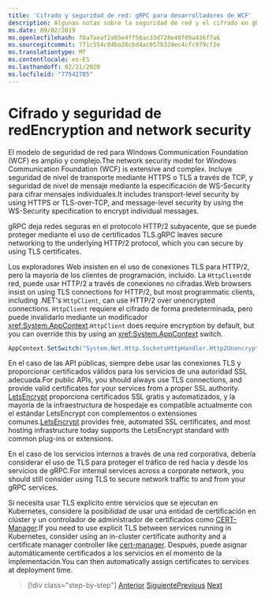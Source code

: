 ```yaml
---
title: 'Cifrado y seguridad de red: gRPC para desarrolladores de WCF'
description: Algunas notas sobre la seguridad de red y el cifrado en gRPC
ms.date: 09/02/2019
ms.openlocfilehash: f8a7aeaf2a65e4ff56ac33d728e40f09a436f7a6
ms.sourcegitcommit: 771c554c84ba38cbd4ac0578324ec4cfc979cf2e
ms.translationtype: MT
ms.contentlocale: es-ES
ms.lasthandoff: 02/21/2020
ms.locfileid: "77542785"
---
```

# <a name="encryption-and-network-security"></a><span data-ttu-id="54539-103">Cifrado y seguridad de red</span><span class="sxs-lookup"><span data-stu-id="54539-103">Encryption and network security</span></span>

<span data-ttu-id="54539-104">El modelo de seguridad de red para Windows Communication Foundation (WCF) es amplio y complejo.</span><span class="sxs-lookup"><span data-stu-id="54539-104">The network security model for Windows Communication Foundation (WCF) is extensive and complex.</span></span> <span data-ttu-id="54539-105">Incluye seguridad de nivel de transporte mediante HTTPS o TLS a través de TCP, y seguridad de nivel de mensaje mediante la especificación de WS-Security para cifrar mensajes individuales.</span><span class="sxs-lookup"><span data-stu-id="54539-105">It includes transport-level security by using HTTPS or TLS-over-TCP, and message-level security by using the WS-Security specification to encrypt individual messages.</span></span>

<span data-ttu-id="54539-106">gRPC deja redes seguras en el protocolo HTTP/2 subyacente, que se puede proteger mediante el uso de certificados TLS.</span><span class="sxs-lookup"><span data-stu-id="54539-106">gRPC leaves secure networking to the underlying HTTP/2 protocol, which you can secure by using TLS certificates.</span></span>

<span data-ttu-id="54539-107">Los exploradores Web insisten en el uso de conexiones TLS para HTTP/2, pero la mayoría de los clientes de programación, incluido. La `HttpClient`de red, puede usar HTTP/2 a través de conexiones no cifradas.</span><span class="sxs-lookup"><span data-stu-id="54539-107">Web browsers insist on using TLS connections for HTTP/2, but most programmatic clients, including .NET's `HttpClient`, can use HTTP/2 over unencrypted connections.</span></span> <span data-ttu-id="54539-108">`HttpClient` requiere el cifrado de forma predeterminada, pero puede invalidarlo mediante un modificador <xref:System.AppContext>.</span><span class="sxs-lookup"><span data-stu-id="54539-108">`HttpClient` does require encryption by default, but you can override this by using an <xref:System.AppContext> switch.</span></span>

```csharp
AppContext.SetSwitch("System.Net.Http.SocketsHttpHandler.Http2UnencryptedSupport", true);
```

<span data-ttu-id="54539-109">En el caso de las API públicas, siempre debe usar las conexiones TLS y proporcionar certificados válidos para los servicios de una autoridad SSL adecuada.</span><span class="sxs-lookup"><span data-stu-id="54539-109">For public APIs, you should always use TLS connections, and provide valid certificates for your services from a proper SSL authority.</span></span> <span data-ttu-id="54539-110">[LetsEncrypt](https://letsencrypt.org) proporciona certificados SSL gratis y automatizados, y la mayoría de la infraestructura de hospedaje es compatible actualmente con el estándar LetsEncrypt con complementos o extensiones comunes.</span><span class="sxs-lookup"><span data-stu-id="54539-110">[LetsEncrypt](https://letsencrypt.org) provides free, automated SSL certificates, and most hosting infrastructure today supports the LetsEncrypt standard with common plug-ins or extensions.</span></span>

<span data-ttu-id="54539-111">En el caso de los servicios internos a través de una red corporativa, debería considerar el uso de TLS para proteger el tráfico de red hacia y desde los servicios de gRPC.</span><span class="sxs-lookup"><span data-stu-id="54539-111">For internal services across a corporate network, you should still consider using TLS to secure network traffic to and from your gRPC services.</span></span>

<span data-ttu-id="54539-112">Si necesita usar TLS explícito entre servicios que se ejecutan en Kubernetes, considere la posibilidad de usar una entidad de certificación en clúster y un controlador de administrador de certificados como [CERT-Manager](https://docs.cert-manager.io/en/latest/).</span><span class="sxs-lookup"><span data-stu-id="54539-112">If you need to use explicit TLS between services running in Kubernetes, consider using an in-cluster certificate authority and a certificate manager controller like [cert-manager](https://docs.cert-manager.io/en/latest/).</span></span> <span data-ttu-id="54539-113">Después, puede asignar automáticamente certificados a los servicios en el momento de la implementación.</span><span class="sxs-lookup"><span data-stu-id="54539-113">You can then automatically assign certificates to services at deployment time.</span></span>

>[!div class="step-by-step"]
><span data-ttu-id="54539-114">[Anterior](channel-credentials.md)
>[Siguiente](grpc-in-production.md)</span><span class="sxs-lookup"><span data-stu-id="54539-114">[Previous](channel-credentials.md)
[Next](grpc-in-production.md)</span></span>
